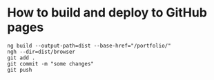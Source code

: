 # How to build and deploy to GitHub pages
`ng build --output-path=dist --base-href="/portfolio/"`  
`ngh --dir=dist/browser`  
`git add .`  
`git commit -m "some changes"`  
`git push`  
